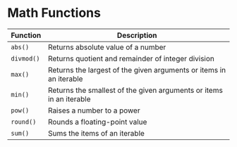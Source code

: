 # Math Functions

| Function   | Description                                                         |
| ---------- | ------------------------------------------------------------------- |
| `abs()`    | Returns absolute value of a number                                  |
| `divmod()` | Returns quotient and remainder of integer division                  |
| `max()`    | Returns the largest of the given arguments or items in an iterable  |
| `min()`    | Returns the smallest of the given arguments or items in an iterable |
| `pow()`    | Raises a number to a power                                          |
| `round()`  | Rounds a floating-point value                                       |
| `sum()`    | Sums the items of an iterable                                       |

